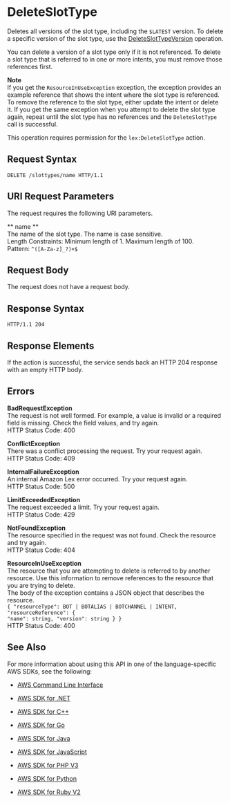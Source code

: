 # DeleteSlotType<a name="API_DeleteSlotType"></a>

Deletes all versions of the slot type, including the `$LATEST` version\. To delete a specific version of the slot type, use the [DeleteSlotTypeVersion](API_DeleteSlotTypeVersion.md) operation\.

 You can delete a version of a slot type only if it is not referenced\. To delete a slot type that is referred to in one or more intents, you must remove those references first\. 

**Note**  
 If you get the `ResourceInUseException` exception, the exception provides an example reference that shows the intent where the slot type is referenced\. To remove the reference to the slot type, either update the intent or delete it\. If you get the same exception when you attempt to delete the slot type again, repeat until the slot type has no references and the `DeleteSlotType` call is successful\. 

This operation requires permission for the `lex:DeleteSlotType` action\.

## Request Syntax<a name="API_DeleteSlotType_RequestSyntax"></a>

```
DELETE /slottypes/name HTTP/1.1
```

## URI Request Parameters<a name="API_DeleteSlotType_RequestParameters"></a>

The request requires the following URI parameters\.

 ** name **   
The name of the slot type\. The name is case sensitive\.   
Length Constraints: Minimum length of 1\. Maximum length of 100\.  
Pattern: `^([A-Za-z]_?)+$` 

## Request Body<a name="API_DeleteSlotType_RequestBody"></a>

The request does not have a request body\.

## Response Syntax<a name="API_DeleteSlotType_ResponseSyntax"></a>

```
HTTP/1.1 204
```

## Response Elements<a name="API_DeleteSlotType_ResponseElements"></a>

If the action is successful, the service sends back an HTTP 204 response with an empty HTTP body\.

## Errors<a name="API_DeleteSlotType_Errors"></a>

 **BadRequestException**   
The request is not well formed\. For example, a value is invalid or a required field is missing\. Check the field values, and try again\.  
HTTP Status Code: 400

 **ConflictException**   
 There was a conflict processing the request\. Try your request again\.   
HTTP Status Code: 409

 **InternalFailureException**   
An internal Amazon Lex error occurred\. Try your request again\.  
HTTP Status Code: 500

 **LimitExceededException**   
The request exceeded a limit\. Try your request again\.  
HTTP Status Code: 429

 **NotFoundException**   
The resource specified in the request was not found\. Check the resource and try again\.  
HTTP Status Code: 404

 **ResourceInUseException**   
The resource that you are attempting to delete is referred to by another resource\. Use this information to remove references to the resource that you are trying to delete\.  
The body of the exception contains a JSON object that describes the resource\.  
 `{ "resourceType": BOT | BOTALIAS | BOTCHANNEL | INTENT,`   
 `"resourceReference": {`   
 `"name": string, "version": string } }`   
HTTP Status Code: 400

## See Also<a name="API_DeleteSlotType_SeeAlso"></a>

For more information about using this API in one of the language\-specific AWS SDKs, see the following:

+  [AWS Command Line Interface](http://docs.aws.amazon.com/goto/aws-cli/lex-models-2017-04-19/DeleteSlotType) 

+  [AWS SDK for \.NET](http://docs.aws.amazon.com/goto/DotNetSDKV3/lex-models-2017-04-19/DeleteSlotType) 

+  [AWS SDK for C\+\+](http://docs.aws.amazon.com/goto/SdkForCpp/lex-models-2017-04-19/DeleteSlotType) 

+  [AWS SDK for Go](http://docs.aws.amazon.com/goto/SdkForGoV1/lex-models-2017-04-19/DeleteSlotType) 

+  [AWS SDK for Java](http://docs.aws.amazon.com/goto/SdkForJava/lex-models-2017-04-19/DeleteSlotType) 

+  [AWS SDK for JavaScript](http://docs.aws.amazon.com/goto/AWSJavaScriptSDK/lex-models-2017-04-19/DeleteSlotType) 

+  [AWS SDK for PHP V3](http://docs.aws.amazon.com/goto/SdkForPHPV3/lex-models-2017-04-19/DeleteSlotType) 

+  [AWS SDK for Python](http://docs.aws.amazon.com/goto/boto3/lex-models-2017-04-19/DeleteSlotType) 

+  [AWS SDK for Ruby V2](http://docs.aws.amazon.com/goto/SdkForRubyV2/lex-models-2017-04-19/DeleteSlotType) 